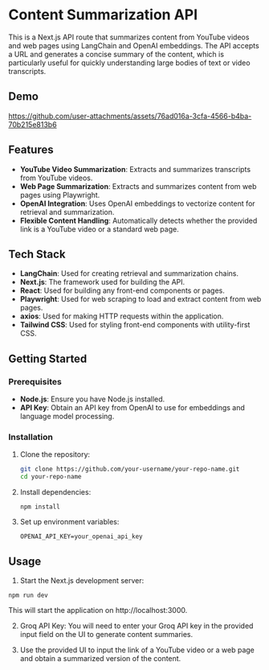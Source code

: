 # Content Summarization API

This is a Next.js API route that summarizes content from YouTube videos and web pages using LangChain and OpenAI embeddings. The API accepts a URL and generates a concise summary of the content, which is particularly useful for quickly understanding large bodies of text or video transcripts.

## Demo


https://github.com/user-attachments/assets/76ad016a-3cfa-4566-b4ba-70b215e813b6


## Features

- **YouTube Video Summarization**: Extracts and summarizes transcripts from YouTube videos.
- **Web Page Summarization**: Extracts and summarizes content from web pages using Playwright.
- **OpenAI Integration**: Uses OpenAI embeddings to vectorize content for retrieval and summarization.
- **Flexible Content Handling**: Automatically detects whether the provided link is a YouTube video or a standard web page.

## Tech Stack

- **LangChain**: Used for creating retrieval and summarization chains.
- **Next.js**: The framework used for building the API.
- **React**: Used for building any front-end components or pages.
- **Playwright**: Used for web scraping to load and extract content from web pages.
- **axios**: Used for making HTTP requests within the application.
- **Tailwind CSS**: Used for styling front-end components with utility-first CSS.


## Getting Started

### Prerequisites

- **Node.js**: Ensure you have Node.js installed.
- **API Key**: Obtain an API key from OpenAI to use for embeddings and language model processing.

### Installation

1. Clone the repository:
   ```bash
   git clone https://github.com/your-username/your-repo-name.git
   cd your-repo-name
	 ```
2. Install dependencies:
	```
	npm install
	```
3. Set up environment variables:
	```
	OPENAI_API_KEY=your_openai_api_key
	```
## Usage

1. Start the Next.js development server:
```
npm run dev
```

This will start the application on http://localhost:3000.

2. Groq API Key: You will need to enter your Groq API key in the provided input field on the UI to generate content summaries.

3. Use the provided UI to input the link of a YouTube video or a web page and obtain a summarized version of the content.
